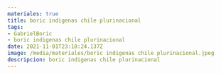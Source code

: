 ```yaml
---
materiales: true
title: boric indigenas chile plurinacional
tags:
- GabrielBoric
- boric indigenas chile plurinacional
date: 2021-11-01T23:18:24.137Z
image: /media/materiales/boric indigenas chile plurinacional.jpeg
descripcion: boric indigenas chile plurinacional
---
```

